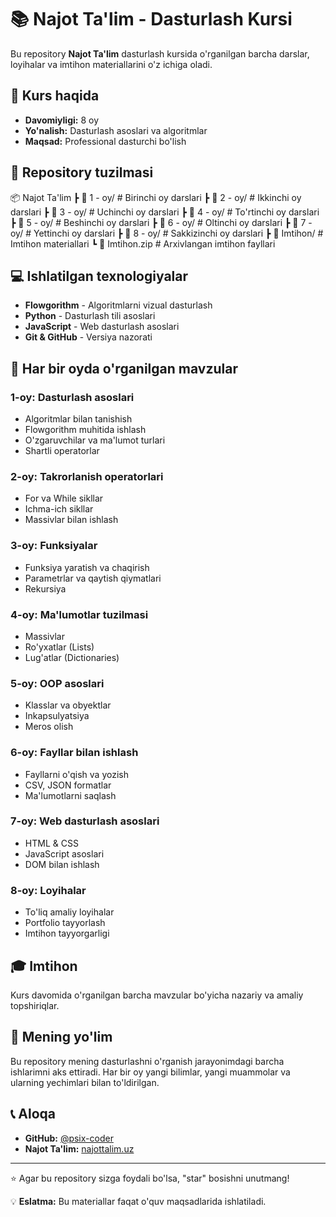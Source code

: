 # 📚 Najot Ta'lim - Dasturlash Kursi

Bu repository **Najot Ta'lim** dasturlash kursida o'rganilgan barcha darslar, loyihalar va imtihon materiallarini o'z ichiga oladi.

## 🎯 Kurs haqida

- **Davomiyligi:** 8 oy
- **Yo'nalish:** Dasturlash asoslari va algoritmlar
- **Maqsad:** Professional dasturchi bo'lish

## 📂 Repository tuzilmasi

📦 Najot Ta'lim
 ┣ 📂 1 - oy/          # Birinchi oy darslari
 ┣ 📂 2 - oy/          # Ikkinchi oy darslari
 ┣ 📂 3 - oy/          # Uchinchi oy darslari
 ┣ 📂 4 - oy/          # To'rtinchi oy darslari
 ┣ 📂 5 - oy/          # Beshinchi oy darslari
 ┣ 📂 6 - oy/          # Oltinchi oy darslari
 ┣ 📂 7 - oy/          # Yettinchi oy darslari
 ┣ 📂 8 - oy/          # Sakkizinchi oy darslari
 ┣ 📂 Imtihon/         # Imtihon materiallari
 ┗ 📄 Imtihon.zip      # Arxivlangan imtihon fayllari

## 💻 Ishlatilgan texnologiyalar

- **Flowgorithm** - Algoritmlarni vizual dasturlash
- **Python** - Dasturlash tili asoslari
- **JavaScript** - Web dasturlash asoslari
- **Git & GitHub** - Versiya nazorati

## 📖 Har bir oyda o'rganilgan mavzular

### 1-oy: Dasturlash asoslari
- Algoritmlar bilan tanishish
- Flowgorithm muhitida ishlash
- O'zgaruvchilar va ma'lumot turlari
- Shartli operatorlar

### 2-oy: Takrorlanish operatorlari
- For va While sikllar
- Ichma-ich sikllar
- Massivlar bilan ishlash

### 3-oy: Funksiyalar
- Funksiya yaratish va chaqirish
- Parametrlar va qaytish qiymatlari
- Rekursiya

### 4-oy: Ma'lumotlar tuzilmasi
- Massivlar
- Ro'yxatlar (Lists)
- Lug'atlar (Dictionaries)

### 5-oy: OOP asoslari
- Klasslar va obyektlar
- Inkapsulyatsiya
- Meros olish

### 6-oy: Fayllar bilan ishlash
- Fayllarni o'qish va yozish
- CSV, JSON formatlar
- Ma'lumotlarni saqlash

### 7-oy: Web dasturlash asoslari
- HTML & CSS
- JavaScript asoslari
- DOM bilan ishlash

### 8-oy: Loyihalar
- To'liq amaliy loyihalar
- Portfolio tayyorlash
- Imtihon tayyorgarligi

## 🎓 Imtihon

Kurs davomida o'rganilgan barcha mavzular bo'yicha nazariy va amaliy topshiriqlar.

## 🚀 Mening yo'lim

Bu repository mening dasturlashni o'rganish jarayonimdagi barcha ishlarimni aks ettiradi. Har bir oy yangi bilimlar, yangi muammolar va ularning yechimlari bilan to'ldirilgan.

## 📞 Aloqa

- **GitHub:** [@psix-coder](https://github.com/psix-coder)
- **Najot Ta'lim:** [najottalim.uz](https://najottalim.uz)

---

⭐ Agar bu repository sizga foydali bo'lsa, "star" bosishni unutmang!

💡 **Eslatma:** Bu materiallar faqat o'quv maqsadlarida ishlatiladi.
